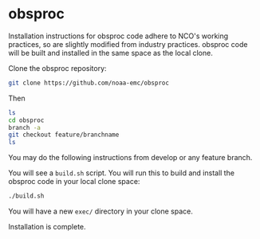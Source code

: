 # obsproc
Installation instructions for obsproc code adhere to NCO's working practices, so are slightly modified from industry practices. obsproc code will be built and installed in the same space as the local clone.

Clone the obsproc repository:
```bash
git clone https://github.com/noaa-emc/obsproc
```

Then
```bash
ls
cd obsproc
branch -a
git checkout feature/branchname
ls
```

You may do the following instructions from develop or any feature branch.

You will see a `build.sh` script. You will run this to build and install the obsproc code in your local clone space:
```bash
./build.sh
```

You will have a new `exec/` directory in your clone space.

Installation is complete.
